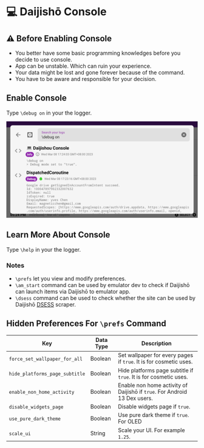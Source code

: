 # 💻 Daijishō Console

## ⚠️ Before Enabling Console
 - You better have some basic programming knowledges before you decide to use console.
 - App can be unstable. Which can ruin your experience.
 - Your data might be lost and gone forever because of the command.
 - You have to be aware and responsible for your decision.

## Enable Console
Type `\debug on` in your the logger.

![](/imgs/daijishou_console.png)

## Learn More About Console
Type `\help` in your the logger.

### Notes
 - `\prefs` let you view and modify preferences.
 - `\am_start` command can be used by emulator dev to check if Daijishō can launch items via Daijishō to emulator app.
 - `\dsess` command can be used to check whether the site can be used by Daijishō [DSESS](\docs\DSESS.md) scraper.

## Hidden Preferences For `\prefs` Command

| Key | Data Type | Description  |
|---|---|---|
| `force_set_wallpaper_for_all` | Boolean | Set wallpaper for every pages if `true`. It is for cosmetic uses. |
| `hide_platforms_page_subtitle` | Boolean | Hide platforms page subtitle if `true`. It is for cosmetic uses. |
| `enable_non_home_activity` | Boolean | Enable non home activity of Daijishō if `true`. For Android 13 Dex users. |
| `disable_widgets_page` | Boolean | Disable widgets page if `true`. |
| `use_pure_dark_theme` | Boolean | Use pure dark theme if `true`. For OLED|
| `scale_ui` | String | Scale your UI. For example `1.25`.|

